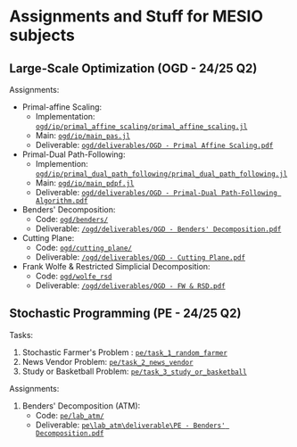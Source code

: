 # Assignments and Stuff for MESIO subjects

## Large-Scale Optimization (OGD - 24/25 Q2)

Assignments:

- Primal-affine Scaling: 
    - Implementation: [`ogd/ip/primal_affine_scaling/primal_affine_scaling.jl`](./ogd/ip/primal_affine_scaling/primal_affine_scaling.jl)
    - Main: [`ogd/ip/main_pas.jl`](./ogd/ip/main_pas.jl)
    - Deliverable: [`ogd/deliverables/OGD - Primal Affine Scaling.pdf`](./ogd/deliverables/OGD%20-%20Primal%20Affine%20Scaling.pdf)
- Primal-Dual Path-Following:
    - Implemention: [`ogd/ip/primal_dual_path_following/primal_dual_path_following.jl`](./ogd/ip/primal_dual_path_following/primal_dual_path_following.jl)
    - Main: [`ogd/ip/main_pdpf.jl`](./ogd/ip/main_pdpf.jl)
    - Deliverable: [``ogd/deliverables/OGD - Primal-Dual Path-Following Algorithm.pdf``](./ogd/deliverables/OGD%20-%20Primal-Dual%20Path-Following%20Algorithm.pdf)
- Benders' Decomposition:
    - Code: [`ogd/benders/`](./ogd/benders/)
    - Deliverable: [`/ogd/deliverables/OGD - Benders' Decomposition.pdf`](./ogd/deliverables/OGD%20-%20Benders'%20Decomposition.pdf)
- Cutting Plane:
    - Code: [`ogd/cutting_plane/`](./ogd/cutting_plane/)
    - Deliverable: [`/ogd/deliverables/OGD - Cutting Plane.pdf`](./ogd/deliverables/OGD%20-%20Cutting%20Plane.pdf)
- Frank Wolfe & Restricted Simplicial Decomposition:
    - Code: [`ogd/wolfe_rsd`](./ogd/wolfe_rsd/)
    - Deliverable: [`/ogd/deliverables/OGD - FW & RSD.pdf`](./ogd/deliverables/OGD%20-%20FW%20&%20RSD.pdf)
    
## Stochastic Programming (PE - 24/25 Q2)

Tasks:

1. Stochastic Farmer's Problem : [`pe/task_1_random_farmer`](./pe/task_1_random_farmer)
2. News Vendor Problem: [`pe/task_2_news_vendor`](./pe/task_2_news_vendor)
3. Study or Basketball Problem: [`pe/task_3_study_or_basketball`](./pe/task_3_study_or_basketball)

Assignments:

1. Benders' Decomposition (ATM): 
    - Code: [`pe/lab_atm/`](./pe/lab_atm/)
    - Deliverable: [`pe\lab_atm\deliverable\PE - Benders' Decomposition.pdf`](./pe/lab_atm/deliverable/PE%20-%20Benders'%20Decomposition.pdf)
